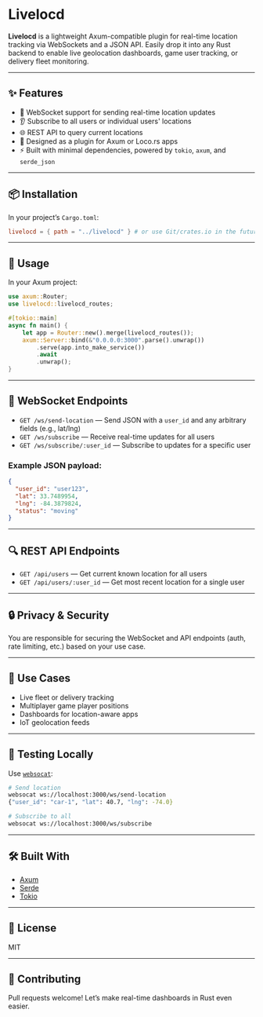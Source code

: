 # Livelocd

**Livelocd** is a lightweight Axum-compatible plugin for real-time location tracking via WebSockets and a JSON API. Easily drop it into any Rust backend to enable live geolocation dashboards, game user tracking, or delivery fleet monitoring.

---

## ✨ Features

- 📡 WebSocket support for sending real-time location updates  
- 👂 Subscribe to all users or individual users' locations  
- 🌐 REST API to query current locations  
- 🧩 Designed as a plugin for Axum or Loco.rs apps  
- ⚡ Built with minimal dependencies, powered by `tokio`, `axum`, and `serde_json`  

---

## 📦 Installation

In your project’s `Cargo.toml`:

```toml
livelocd = { path = "../livelocd" } # or use Git/crates.io in the future
```

---

## 🔌 Usage

In your Axum project:

```rust
use axum::Router;
use livelocd::livelocd_routes;

#[tokio::main]
async fn main() {
    let app = Router::new().merge(livelocd_routes());
    axum::Server::bind(&"0.0.0.0:3000".parse().unwrap())
        .serve(app.into_make_service())
        .await
        .unwrap();
}
```

---

## 📡 WebSocket Endpoints

- `GET /ws/send-location` — Send JSON with a `user_id` and any arbitrary fields (e.g., lat/lng)  
- `GET /ws/subscribe` — Receive real-time updates for all users  
- `GET /ws/subscribe/:user_id` — Subscribe to updates for a specific user  

### Example JSON payload:

```json
{
  "user_id": "user123",
  "lat": 33.7489954,
  "lng": -84.3879824,
  "status": "moving"
}
```

---

## 🔍 REST API Endpoints

- `GET /api/users` — Get current known location for all users  
- `GET /api/users/:user_id` — Get most recent location for a single user  

---

## 🔒 Privacy & Security

You are responsible for securing the WebSocket and API endpoints (auth, rate limiting, etc.) based on your use case.

---

## 🚀 Use Cases

- Live fleet or delivery tracking  
- Multiplayer game player positions  
- Dashboards for location-aware apps  
- IoT geolocation feeds  

---

## 🧪 Testing Locally

Use [`websocat`](https://github.com/vi/websocat):

```bash
# Send location
websocat ws://localhost:3000/ws/send-location
{"user_id": "car-1", "lat": 40.7, "lng": -74.0}

# Subscribe to all
websocat ws://localhost:3000/ws/subscribe
```

---

## 🛠 Built With

- [Axum](https://github.com/tokio-rs/axum)  
- [Serde](https://serde.rs/)  
- [Tokio](https://tokio.rs/)  

---

## 📄 License

MIT

---

## 🤝 Contributing

Pull requests welcome! Let’s make real-time dashboards in Rust even easier.

